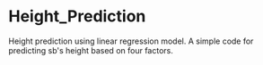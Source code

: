 # Height_Prediction
Height prediction using linear regression model.
A simple code for predicting sb's height based on four factors.
